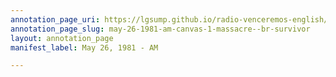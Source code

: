 ```yaml
---
annotation_page_uri: https://lgsump.github.io/radio-venceremos-english/annotations/may-26-1981-am-canvas-1-massacre--br-survivor.json
annotation_page_slug: may-26-1981-am-canvas-1-massacre--br-survivor
layout: annotation_page
manifest_label: May 26, 1981 - AM

---
```


